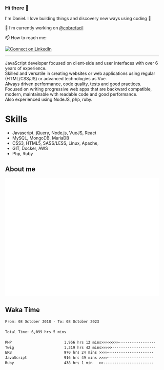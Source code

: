 ### Hi there 👋

I'm Daniel. I love building things and discovery new ways using coding :raised_hands: 

🔭 I’m currently working on [@cobrefacil](https://www.cobrefacil.com.br/)

📫 How to reach me:

[![Connect on LinkedIn](https://img.shields.io/badge/--linkedin?label=LinkedIn&logo=LinkedIn&style=social)](https://www.linkedin.com/in/daniel-cerverizzo/)

---

JavaScript developer focused on client-side and user interfaces with over 6 years of experience.  
Skilled and versatile in creating websites or web applications using regular (HTML/CSS/JS) or advanced technologies as Vue.  
Always driven performance, code quality, tests and good practices.  
 Focused on writing progressive web apps that are backward compatible, modern, maintainable with readable code and good performance.  
Also experienced using NodeJS, php, ruby. 


# Skills

 - Javascript, jQuery, Node.js, VueJS, React
 - MySQL, MongoDB, MariaDB    
 - CSS3, HTML5, SASS/LESS,  Linux, Apache,
 - GIT, Docker, AWS
 - Php, Ruby

## About me

![Metrics](/github-metrics.svg)

## Waka Time

<!--START_SECTION:waka-->

```txt
From: 08 October 2018 - To: 08 October 2023

Total Time: 6,099 hrs 5 mins

PHP                        1,956 hrs 12 mins>>>>>>>>-----------------   32.07 %
Twig                       1,319 hrs 42 mins>>>>>--------------------   21.64 %
ERB                        970 hrs 24 mins >>>>---------------------   15.91 %
JavaScript                 916 hrs 49 mins >>>>---------------------   15.03 %
Ruby                       438 hrs 1 min   >>-----------------------   07.18 %
```

<!--END_SECTION:waka-->

